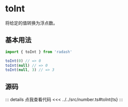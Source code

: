 # toInt

将给定的值转换为浮点数。

## 基本用法

```ts
import { toInt } from 'radash'

toInt(0) // => 0
toInt(null) // => 0
toInt(null, 3) // => 3
```

## 源码

::: details 点我查看代码
<<< ../../src/number.ts#toInt{ts}
:::

